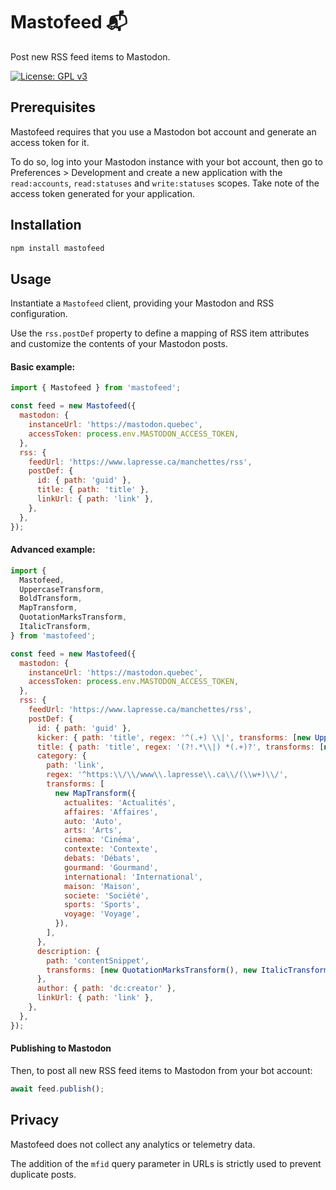 # Mastofeed 📬

Post new RSS feed items to Mastodon.

[![License: GPL v3](https://img.shields.io/badge/License-GPLv3-blue.svg)](https://www.gnu.org/licenses/gpl-3.0)

## Prerequisites

Mastofeed requires that you use a Mastodon bot account and generate an access token for it.

To do so, log into your Mastodon instance with your bot account, then go to Preferences > Development and create a new
application with the `read:accounts`, `read:statuses` and `write:statuses` scopes. Take note of the access token
generated for your application.

## Installation

```bash
npm install mastofeed
```

## Usage

Instantiate a `Mastofeed` client, providing your Mastodon and RSS configuration.

Use the `rss.postDef` property to define a mapping of RSS item attributes and customize the contents of your Mastodon
posts.

#### Basic example:

```js
import { Mastofeed } from 'mastofeed';

const feed = new Mastofeed({
  mastodon: {
    instanceUrl: 'https://mastodon.quebec',
    accessToken: process.env.MASTODON_ACCESS_TOKEN,
  },
  rss: {
    feedUrl: 'https://www.lapresse.ca/manchettes/rss',
    postDef: {
      id: { path: 'guid' },
      title: { path: 'title' },
      linkUrl: { path: 'link' },
    },
  },
});
```

#### Advanced example:

```js
import {
  Mastofeed,
  UppercaseTransform,
  BoldTransform,
  MapTransform,
  QuotationMarksTransform,
  ItalicTransform,
} from 'mastofeed';

const feed = new Mastofeed({
  mastodon: {
    instanceUrl: 'https://mastodon.quebec',
    accessToken: process.env.MASTODON_ACCESS_TOKEN,
  },
  rss: {
    feedUrl: 'https://www.lapresse.ca/manchettes/rss',
    postDef: {
      id: { path: 'guid' },
      kicker: { path: 'title', regex: '^(.+) \\|', transforms: [new UppercaseTransform()] },
      title: { path: 'title', regex: '(?!.*\\|) *(.+)?', transforms: [new BoldTransform()] },
      category: {
        path: 'link',
        regex: '^https:\\/\\/www\\.lapresse\\.ca\\/(\\w+)\\/',
        transforms: [
          new MapTransform({
            actualites: 'Actualités',
            affaires: 'Affaires',
            auto: 'Auto',
            arts: 'Arts',
            cinema: 'Cinéma',
            contexte: 'Contexte',
            debats: 'Débats',
            gourmand: 'Gourmand',
            international: 'International',
            maison: 'Maison',
            societe: 'Société',
            sports: 'Sports',
            voyage: 'Voyage',
          }),
        ],
      },
      description: {
        path: 'contentSnippet',
        transforms: [new QuotationMarksTransform(), new ItalicTransform()],
      },
      author: { path: 'dc:creator' },
      linkUrl: { path: 'link' },
    },
  },
});
```

#### Publishing to Mastodon

Then, to post all new RSS feed items to Mastodon from your bot account:

```js
await feed.publish();
```

## Privacy

Mastofeed does not collect any analytics or telemetry data.

The addition of the `mfid` query parameter in URLs is strictly used to prevent duplicate posts.
